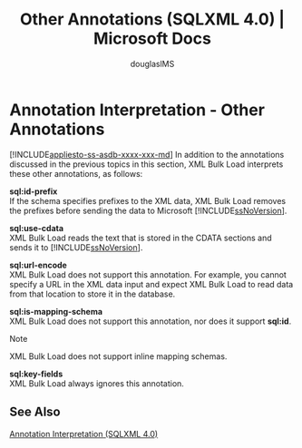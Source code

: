 ﻿---
title: "Other Annotations (SQLXML 4.0) | Microsoft Docs"
ms.custom: ""
ms.date: "03/14/2017"
ms.prod: sql
ms.prod_service: "database-engine, sql-database"
ms.component: "sqlxml"
ms.reviewer: ""
ms.suite: "sql"
ms.technology: xml
ms.tgt_pltfrm: ""
ms.topic: "reference"
helpviewer_keywords: 
  - "url-encode annotation"
  - "sql:key-fields"
  - "use-cdata annotation"
  - "sql:is-mapping-schema"
  - "sql:url-encode"
  - "sql:id-prefix"
  - "sql:use-cdata"
  - "key-fields annotation"
  - "id-prefix annotation [SQLXML]"
  - "is-mapping-schema annotation"
ms.assetid: f7b4d37b-d6d3-4ac3-b2fd-a0b534a924e4
caps.latest.revision: 20
author: "douglaslMS"
ms.author: "douglasl"
manager: craigg
monikerRange: "= azuresqldb-current || >= sql-server-2016 || = sqlallproducts-allversions"
---
# Annotation Interpretation - Other Annotations
[!INCLUDE[appliesto-ss-asdb-xxxx-xxx-md](../../../includes/appliesto-ss-asdb-xxxx-xxx-md.md)]
  In addition to the annotations discussed in the previous topics in this section, XML Bulk Load interprets these other annotations, as follows:  
  
 **sql:id-prefix**  
 If the schema specifies prefixes to the XML data, XML Bulk Load removes the prefixes before sending the data to Microsoft [!INCLUDE[ssNoVersion](../../../includes/ssnoversion-md.md)].  
  
 **sql:use-cdata**  
 XML Bulk Load reads the text that is stored in the CDATA sections and sends it to [!INCLUDE[ssNoVersion](../../../includes/ssnoversion-md.md)].  
  
 **sql:url-encode**  
 XML Bulk Load does not support this annotation. For example, you cannot specify a URL in the XML data input and expect XML Bulk Load to read data from that location to store it in the database.  
  
 **sql:is-mapping-schema**  
 XML Bulk Load does not support this annotation, nor does it support **sql:id**.  
  
> [!NOTE]  
>  XML Bulk Load does not support inline mapping schemas.  
  
 **sql:key-fields**  
 XML Bulk Load always ignores this annotation.  
  
## See Also  
 [Annotation Interpretation &#40;SQLXML 4.0&#41;](../../../relational-databases/sqlxml-annotated-xsd-schemas-xpath-queries/bulk-load-xml/annotation-interpretation-sqlxml-4-0.md)  
  
  
